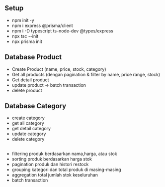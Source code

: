 ## Setup
- npm init -y
- npm i express @prisma/client
- npm i -D typescript ts-node-dev @types/express
- npx tsc --init
- npx prisma init


## Database Product
- Create Product (name, price, stock, category)
- Get all products (dengan pagination & filter by name, price range, stock)
- Get detail product
- update product -> batch transaction
- delete product

## Database Category
- create category
- get all category
- get detail category
- update category
- delete category

##
- filtering produk berdasarkan nama,harga, atau stok
- sorting produk berdasarkan harga stok
- pagination produk dan histori restock
- grouping kategori dan total produk di masing-masing
- aggregation total jumlah stok keseluruhan
- batch transaction
